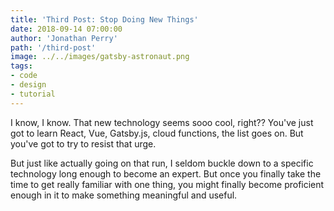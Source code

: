 ```yaml
---
title: 'Third Post: Stop Doing New Things'
date: 2018-09-14 07:00:00
author: 'Jonathan Perry'
path: '/third-post'
image: ../../images/gatsby-astronaut.png
tags:
- code
- design
- tutorial
---
```


I know, I know. That new technology seems sooo cool, right?? You've just got to learn React, Vue, Gatsby.js, cloud functions, the list goes on. But you've got to try to resist that urge.

But just like actually going on that run, I seldom buckle down to a specific technology long enough to become an expert. But once you finally take the time to get really familiar with one thing, you might finally become proficient enough in it to make something meaningful and useful.